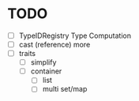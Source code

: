 # TODO

- [ ] TypeIDRegistry Type Computation
- [ ] cast (reference) more
- [ ] traits
    - [ ] simplify
    - [ ] container
        - [ ] list
        - [ ] multi set/map